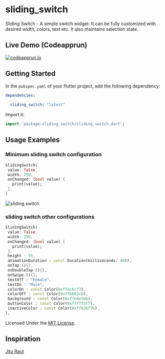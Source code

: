 # sliding_switch

Sliding Switch - A simple switch widget. It can be fully customized with desired width, colors, text etc. It also maintains selection state.

## Live Demo (Codeapprun)

[![codeapprun.io](https://storage.googleapis.com/s3.codeapprun.io/assets/badge.svg)](https://codeapprun.io/sachindarde/widget/MgkxPPDfch)
## Getting Started

In the `pubspec.yaml` of your flutter project, add the following dependency:

```yaml
dependencies:
  ...
  sliding_switch: "latest"
```

Import it:

```dart
import 'package:sliding_switch/sliding_switch.dart';
```

## Usage Examples

### Minimum sliding switch configuration

```dart
SlidingSwitch(
 value: false,
 width: 250,
 onChanged: (bool value) {
   print(value);
 },
)
```

![sliding switch](https://storage.googleapis.com/s3.codeapprun.io/assets/sliding_gif.gif)

### sliding switch other configurations

```dart
SlidingSwitch(
 value: false,
 width: 250,
 onChanged: (bool value) {
   print(value);
 },
 height : 55,
 animationDuration : const Duration(milliseconds: 400),
 onTap:(){},
 onDoubleTap:(){},
 onSwipe:(){},
 textOff : "Female",
 textOn : "Male",
 colorOn : const Color(0xffdc6c73),
 colorOff : const Color(0xff6682c0),
 background : const Color(0xffe4e5eb),
 buttonColor : const Color(0xfff7f5f7),
 inactiveColor : const Color(0xff636f7b),
),
```
Licensed Under the [MIT License](LICENSE).

## Inspiration

[Jitu Raut](https://dribbble.com/shots/6190542-BMI-Calculator-Interaction)